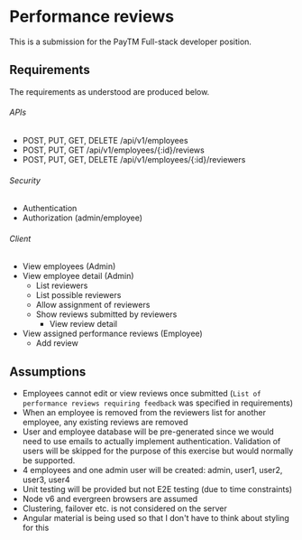 # Performance reviews

This is a submission for the PayTM Full-stack developer position.

## Requirements

The requirements as understood are produced below.

###### APIs

* POST, PUT, GET, DELETE /api/v1/employees
* POST, PUT, GET /api/v1/employees/{:id}/reviews
* POST, PUT, GET, DELETE /api/v1/employees/{:id}/reviewers

###### Security

* Authentication
* Authorization (admin/employee)

###### Client

* View employees (Admin)
* View employee detail (Admin)
  * List reviewers
  * List possible reviewers
  * Allow assignment of reviewers
  * Show reviews submitted by reviewers
    * View review detail
* View assigned performance reviews (Employee)
  * Add review



## Assumptions

* Employees cannot edit or view reviews once submitted (`List of performance reviews requiring feedback` was specified in requirements)
* When an employee is removed from the reviewers list for another employee, any existing reviews are removed
* User and employee database will be pre-generated since we would need to use emails to actually implement authentication. Validation of users will be skipped for the purpose of this exercise but would normally be supported.
* 4 employees and one admin user will be created: admin, user1, user2, user3, user4
* Unit testing will be provided but not E2E testing (due to time constraints)
* Node v6 and evergreen browsers are assumed
* Clustering, failover etc. is not considered on the server
* Angular material is being used so that I don't have to think about styling for this